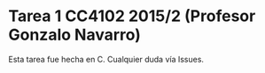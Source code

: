 # Tarea 1 CC4102 2015/2 (Profesor Gonzalo Navarro)

Esta tarea fue hecha en C.
Cualquier duda vía Issues.
